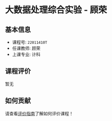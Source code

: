# 大数据处理综合实验 - 顾荣

## 基本信息

- 课程号: `22011410T`
- 任课教师: 顾荣
- 上课专业: 计科

## 课程评价

暂无

## 如何贡献

请查看[评价指南](../how-to-comment.md)了解如何评价课程！
